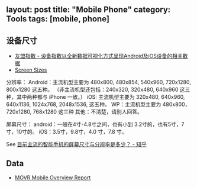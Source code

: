 layout: post
title: "Mobile Phone"
category: Tools
tags: [mobile, phone]
---

## 设备尺寸

- [友盟指数 - 设备指数以全新数据可视化方式呈现Android及iOS设备的相关数据](http://www.umindex.com/)
- [Screen Sizes](http://screensiz.es/phone)

分辨率：
Android：主流机型主要为 480x800, 480x854, 540x960, 720x1280, 800x1280 这五种。
（非主流机型还包括：240x320, 320x480, 640x960 这三种，其中两种都与 iPhone 一致。）
iOS: 主流机型主要为 320x480, 640x960, 640x1136, 1024x768, 2048x1536, 这五种。
WP：主流机型主要为 480x800，720x1280, 768x1280 这三种
其他：不清楚，请别人回答。

屏幕尺寸：
android：一般在4寸-4.8寸之间，也有小到 3.2寸的，也有5寸，7寸，10寸的。
iOS：3.5寸，9.8寸，4.0 寸，7.8 寸。

See [目前主流的智能手机的屏幕尺寸与分辨率是多少？ - 知乎](http://www.zhihu.com/question/20440405)

## Data

- [MOVR Mobile Overview Report](http://data.wurfl.io/MOVR/pdf/2014_q3/MOVR_2014_q3.pdf)
